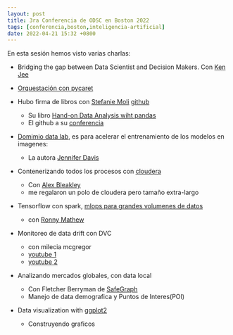 ```yaml
---
layout: post
title: 3ra Conferencia de ODSC en Boston 2022
tags: [conferencia,boston,inteligencia-artificial]
date: 2022-04-21 15:32 +0800
---
```


En esta sesión hemos visto varias charlas:

- Bridging the gap between Data Scientist and Decision Makers. Con [Ken Jee](https://odsc.com/speakers/bridging-the-gap-between-data-scientists-and-decision-makers/?__hstc=39712252.8eec8d7f5738faf6416f0c6bad9fe9a5.1634042255273.1647455529422.1647535533042.336&__hssc=39712252.6.1647535533042&__hsfp=2192438183)

- [Orquestación con pycaret](https://github.com/ash0ts/kaggle-tps-mar-2022-odsc)

- Hubo firma de libros con [Stefanie Moli](https://www.bloomberg.com/company/stories/conversation-bloombergs-stefanie-molin-data-science-python-pandas-recent-book/) [github](https://github.com/stefmolin)
    - Su libro [Hand-on Data Analysis wiht pandas](https://www.youtube.com/watch?v=Pb5CfWa8yUU)
    - El github a su [conferencia](https://github.com/stefmolin/python-data-viz-workshop)

- [Domimio data lab](https://www.dominodatalab.com/), es para acelerar el entrenamiento de los modelos en imagenes:
    - La autora [Jennifer Davis](https://www.linkedin.com/in/drjenniferdavis/)

- Contenerizando todos los procesos con [cloudera](https://docs.cloudera.com/cdsw/1.9.2/architecture-overview/topics/cdsw-docker-and-kubernetes.html)
    - Con [Alex Bleakley](https://www.linkedin.com/in/alexbleakley/)
    - me regalaron un polo de cloudera pero tamaño extra-largo

- Tensorflow con spark, [mlops para grandes volumenes de datos](https://ronnygeo.medium.com/rebuilding-our-next-gen-ml-platform-with-the-best-of-spark-and-tensorflow-c828499fc724)
    - con [Ronny Mathew](https://www.linkedin.com/in/ronnygeo/)

- Monitoreo de data drift con DVC
    - con milecia mcgregor 
    - [youtube 1](https://www.youtube.com/watch?v=FHQq_zZz5ms)
    - [youtube 2](https://hasgeek.com/fifthelephant/mlops-conference-july-2021/schedule/maintaining-machine-learning-model-accuracy-through-monitoring-fqzq8u4iuKTgfNwjFhMii)

- Analizando mercados globales, con data local
    - Con Fletcher Berryman de [SafeGraph](https://www.safegraph.com/events/odsc-east-webinar)
    - Manejo de data demografica y Puntos de Interes(POI)

- Data visualization with [ggplot2](https://mjfrigaard.github.io/odsc-ggplot2-2022/)
    - Construyendo graficos